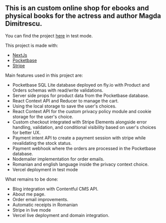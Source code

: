 ## This is an custom online shop for ebooks and physical books for the actress and author Magda Dimitrescu. 

You can find the project [here](https://magda-dimitrescu.vercel.app/) in test mode.

This project is made with: 
- [NextJs](https://nextjs.org/)
- [Pocketbase](https://pocketbase.io/)
- [Stripe](https://stripe.com/en-ro)

Main features used in this project are:
- Pocketbase SQL Lite database deployed on fly.io with Product and Orders schemas with read/write validations.
- Server side props for product data from the Pocketbase database.
- React Context API and Reducer to manage the cart.
- Using the local storage to save the user's choices.
- React Context API for the custom privacy policy module and cookie storage for the user's choice. 
- Custom checkout integrated with Stripe Elements alongside error handling, validation, and conditional visibility based on user's choices for better UX.
- Payment intent API to create a payment session with stripe while revalidating the stock status.
- Payment webhook where the orders are processed in the Pocketbase database.
- Nodemailer implementation for order emails.
- Romanian and english language inside the privacy context choice.
- Vercel deployment in test mode

What remains to be done:
- Blog integration with Contentful CMS API.
- About me page.
- Order email improvements.
- Automatic receipts in Romanian
- Stripe in live mode
- Vercel live deployment and domain integration.
